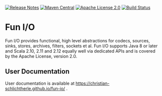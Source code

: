 [![Release Notes](https://img.shields.io/github/release/christian-schlichtherle/fun-io.svg?maxAge=3600)](https://github.com/christian-schlichtherle/fun-io/releases/latest)
[![Maven Central](https://img.shields.io/maven-central/v/global.namespace.fun-io/fun-io-api.svg)](http://search.maven.org/#search%7Cga%7C1%7Cg%3A%22global.namespace.fun-io%22)
[![Apache License 2.0](https://img.shields.io/github/license/christian-schlichtherle/neuron-di.svg?maxAge=3600)](https://www.apache.org/licenses/LICENSE-2.0)
[![Build Status](https://api.travis-ci.org/christian-schlichtherle/fun-io.svg)](https://travis-ci.org/christian-schlichtherle/fun-io)

# Fun I/O

Fun I/O provides functional, high level abstractions for codecs, sources, sinks, stores, archives, filters, sockets et 
al.
Fun I/O supports Java 8 or later and Scala 2.10, 2.11 and 2.12 equally well via dedicated APIs and is covered by the 
Apache License, version 2.0.

## User Documentation

User documentation is available at https://christian-schlichtherle.github.io/fun-io/ .
